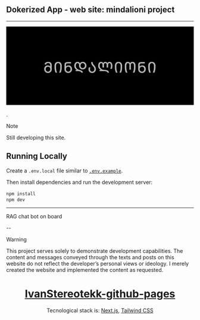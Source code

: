 ## Dokerized App - web site: mindalioni project

---
![preview](public/mndln.png)

.

> [!NOTE]
> Still developing this site.


## Running Locally

Create a `.env.local` file similar to [`.env.example`](https://github.com/chronark/chronark.com/blob/main/.env.example).

Then install dependencies and run the development server:
```sh-session
npm install
npm dev
```

---


RAG chat bot on board

--

> [!WARNING]
> This project serves solely to demonstrate development capabilities. 
> The content and messages conveyed through the texts and posts on this website do not reflect the developer’s personal views or ideology. 
> I merely created the website and implemented the content as requested.






<div align="center">
    <a href="https://ivanistereotekk.github.io/"><h1 align="center">IvanStereotekk-github-pages</h1></a>

Tecnological stack is: [Next.js](https://nextjs.org/), [Tailwind CSS](https://tailwindcss.com/)
</div>

<br/>
